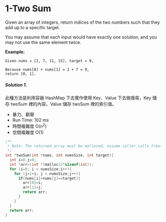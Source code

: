 # 1-Two Sum

Given an array of integers, return indices of the two numbers such that they add up to a specific target.

You may assume that each input would have exactly one solution, and you may not use the same element twice.

**Example:**
```
Given nums = [2, 7, 11, 15], target = 9,

Because nums[0] + nums[1] = 2 + 7 = 9,
return [0, 1].
```

##### Solution 1.

此種方法是利用容器 HashMap 下去實作使用 Key、Value 下去做搜尋，Key 儲存 twoSum 裡的內容，Value 儲存 twoSum 裡的索引值。

- 暴力、窮舉
- Run Time:	102 ms
- 時間複雜度 O(n<sup>2</sup>)
- 空間複雜度 O(1)

```c
/**
 * Note: The returned array must be malloced, assume caller calls free().
 */
int *twoSum(int *nums, int numsSize, int target){
  int i=0,j=0;
  int *arr=(int *)malloc(2*sizeof(int));
  for (i=0; i < numsSize;i++){
    for (j=1+i; j < numsSize;j++){
      if(nums[i]+nums[j]==target){
        arr[0]=i;
        arr[1]=j;
        return arr;
      }
    }
  }
  return arr;
}
```
